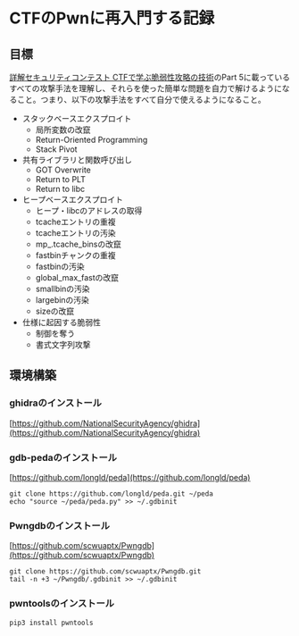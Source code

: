# CTFのPwnに再入門する記録
## 目標
[詳解セキュリティコンテスト CTFで学ぶ脆弱性攻略の技術](https://book.mynavi.jp/ec/products/detail/id=122750)のPart 5に載っているすべての攻撃手法を理解し、それらを使った簡単な問題を自力で解けるようになること。つまり、以下の攻撃手法をすべて自分で使えるようになること。
- スタックベースエクスプロイト
    - 局所変数の改竄
    - Return-Oriented Programming
    - Stack Pivot
- 共有ライブラリと関数呼び出し
    - GOT Overwrite
    - Return to PLT
    - Return to libc
- ヒープベースエクスプロイト
    - ヒープ・libcのアドレスの取得
    - tcacheエントリの重複
    - tcacheエントリの汚染
    - mp_.tcache_binsの改竄
    - fastbinチャンクの重複
    - fastbinの汚染
    - global_max_fastの改竄
    - smallbinの汚染
    - largebinの汚染
    - sizeの改竄
- 仕様に起因する脆弱性
    - 制御を奪う
    - 書式文字列攻撃

## 環境構築
### ghidraのインストール
[https://github.com/NationalSecurityAgency/ghidra](https://github.com/NationalSecurityAgency/ghidra)
### gdb-pedaのインストール
[https://github.com/longld/peda](https://github.com/longld/peda)
```
git clone https://github.com/longld/peda.git ~/peda
echo "source ~/peda/peda.py" >> ~/.gdbinit
```
### Pwngdbのインストール
[https://github.com/scwuaptx/Pwngdb](https://github.com/scwuaptx/Pwngdb)
```
git clone https://github.com/scwuaptx/Pwngdb.git
tail -n +3 ~/Pwngdb/.gdbinit >> ~/.gdbinit
```
### pwntoolsのインストール
```
pip3 install pwntools
```
